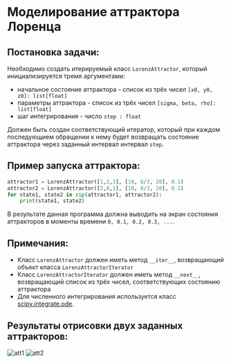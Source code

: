 # Моделирование аттрактора Лоренца
## Постановка задачи:
Необходимо создать итерируемый класс `LorenzAttractor`, который инициализируется тремя аргументами:
- начальное состояние аттрактора - список из трёх чисел `[x0, y0, z0]: list[float]`
- параметры аттрактора - список из трёх чисел `[sigma, beta, rho]: list[float]`
- шаг интегрирования - число `step : float`


Должен быть создан соответствующий итератор, который при каждом последующием обращении к нему будет возвращать состояние аттрактора через заданный интервал интервал `step`.

## Пример запуска аттрактора:
```python
attractor1 = LorenzAttractor([1,2,3], [10, 8/3, 28], 0.1)
attractor2 = LorenzAttractor([2,8,1], [10, 8/3, 28], 0.1)
for state1, state2 in zip(attractor1, attractor2):
    print(state1, state2)
```
В результате данная программа должна выводить на экран состояния аттракторов в моменты времени `0, 0.1, 0.2, 0.3, ...`.

## Примечания:
* Класс `LorenzAttractor` должен иметь метод `__iter__`, возвращающий объект класса `LorenzAttractorIterator`
* Класс `LorenzAttractorIterator` должен иметь метод `__next__`, возвращающий список из трёх чисел, соответствующих состоянию аттрактора
* Для численного интегрирования используется класс [scipy.integrate.ode](https://docs.scipy.org/doc/scipy/reference/generated/scipy.integrate.ode.html).

## Результаты отрисовки двух заданных аттракторов:
![att1](https://github.com/Donskoy-Andrey/LorenzAttractor/blob/master/images/gif/Attractor-1.gif?raw=true)
![att2](https://github.com/Donskoy-Andrey/LorenzAttractor/blob/master/images/gif/Attractor-2.gif?raw=true)
